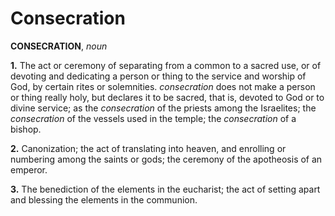 # Consecration

**CONSECRATION**, _noun_

**1.** The act or ceremony of separating from a common to a sacred use, or of devoting and dedicating a person or thing to the service and worship of God, by certain rites or solemnities. _consecration_ does not make a person or thing really holy, but declares it to be sacred, that is, devoted to God or to divine service; as the _consecration_ of the priests among the Israelites; the _consecration_ of the vessels used in the temple; the _consecration_ of a bishop.

**2.** Canonization; the act of translating into heaven, and enrolling or numbering among the saints or gods; the ceremony of the apotheosis of an emperor.

**3.** The benediction of the elements in the eucharist; the act of setting apart and blessing the elements in the communion.